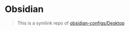 # Obsidian
> This is a symlink repo of [obsidian-configs/Desktop](https://github.com/rohanbatrain/obsidian-configs/blob/main/Desktop/Readme.md)
